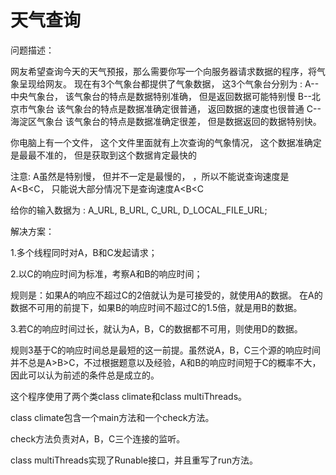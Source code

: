 天气查询
=========
问题描述：

网友希望查询今天的天气预报，那么需要你写一个向服务器请求数据的程序，将气象呈现给网友。
现在有3个气象台都提供了气象数据， 这3个气象台分别为 :
A--中央气象台， 该气象台的特点是数据特别准确， 但是返回数据可能特别慢
B--北京市气象台 该气象台的特点是数据准确定很普通， 返回数据的速度也很普通
C--海淀区气象台 该气象台的特点是数据准确定很差， 但是数据返回的数据特别快。

你电脑上有一个文件， 这个文件里面就有上次查询的气象情况， 这个数据准确定是最最不准的， 但是获取到这个数据肯定最快的

注意: A虽然是特别慢， 但并不一定是最慢的， ，所以不能说查询速度是A<B<C， 只能说大部分情况下是查询速度A<B<C

给你的输入数据为 : A_URL, B_URL, C_URL, D_LOCAL_FILE_URL;

解决方案：

1.多个线程同时对A，B和C发起请求；

2.以C的响应时间为标准，考察A和B的响应时间；

   规则是：如果A的响应不超过C的2倍就认为是可接受的，就使用A的数据。
   在A的数据不可用的前提下，如果B的响应时间不超过C的1.5倍，就是用B的数据。
   
3.若C的响应时间过长，就认为A，B，C的数据都不可用，则使用D的数据。

规则3基于C的响应时间总是最短的这一前提。虽然说A，B，C三个源的响应时间并不总是A>B>C，不过根据题意以及经验，A和B的响应时间短于C的概率不大，因此可以认为前述的条件总是成立的。


这个程序使用了两个类class climate和class multiThreads。

class climate包含一个main方法和一个check方法。

check方法负责对A，B，C三个连接的监听。

class multiThreads实现了Runable接口，并且重写了run方法。
